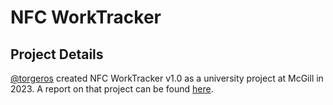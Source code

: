 # NFC WorkTracker

## Project Details

[@torgeros](https://github.com/torgeros) created NFC WorkTracker v1.0 as a university project at McGill in 2023. A report on that project can be found [here](https://github.com/torgeros/nfc-worktracker-report).
